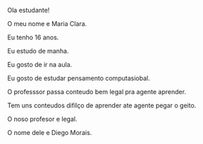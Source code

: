 Ola estudante!

O meu nome e Maria Clara.

Eu tenho 16 anos.

Eu estudo de manha.

Eu gosto de ir na aula.

Eu gosto de estudar pensamento computasiobal.

O professsor passa conteudo bem legal pra agente aprender.

Tem uns conteudos difilço de aprender ate agente pegar o geito.

O noso profesor e legal.

O nome dele e Diego Morais.




